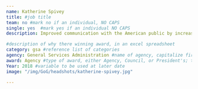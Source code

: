 ```yaml
---
name: Katherine Spivey
title: #job title
team: no #mark no if an individual, NO CAPS
single: yes  #mark yes if an individual NO CAPS
description: Improved communication with the American public by increasing awareness and usage of plain language throughout the federal government.

#description of why there winning award, in an excel spreadsheet
category: gsa #reference list of categories
agency: General Services Administration #name of agency, capitalize first letter of each name
award: Agency #type of award, either Agency, Council, or President's; this is case sensitive so make sure to match the options listed exactly. This section generates the format of the card
Year: 2018 #variable to be used at later date
image: "/img/GoG/headshots/katherine-spivey.jpg"

---
```

